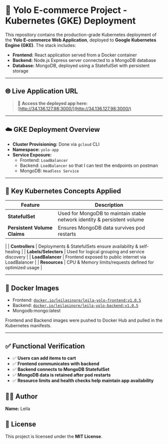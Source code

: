 # 🛒 Yolo E-commerce Project - Kubernetes (GKE) Deployment

This repository contains the production-grade Kubernetes deployment of the **Yolo E-commerce Web Application**, deployed to **Google Kubernetes Engine (GKE)**. The stack includes:

- **Frontend:** React application served from a Docker container
- **Backend:** Node.js Express server connected to a MongoDB database
- **Database:** MongoDB, deployed using a StatefulSet with persistent storage

---

## 🌐 Live Application URL

> 🚀 **Access the deployed app here:**  
> [http://34.136.127.98:3000/](http://34.136.127.98:3000/)


---


## ☁️ GKE Deployment Overview

- **Cluster Provisioning:** Done via `gcloud` CLI
- **Namespace:** `yolo-app`
- **Service Exposure:**
  - Frontend: `LoadBalancer`
  - Backend: `LoadBalancer` so that I can test the endpoints on postman 
  - MongoDB: `Headless Service`

---

## 📌 Key Kubernetes Concepts Applied

| Feature | Description |
|--------|-------------|
| **StatefulSet** | Used for MongoDB to maintain stable network identity & persistent volume |
| **Persistent Volume Claims** | Ensures MongoDB data survives pod restarts |
|
| **Controllers** | Deployments & StatefulSets ensure availability & self-healing |
| **Labels/Selectors** | Used for logical grouping and service discovery |
| **LoadBalancer** | Frontend exposed to public internet via LoadBalancer |
| **Resources** | CPU & Memory limits/requests defined for optimized usage |

---

## 🐋 Docker Images

- Frontend: [`docker.io/leilasinore/leila-yolo-frontend:v1.0.5`](https://hub.docker.com/)
- Backend: [`docker.io/leilasinore/leila-yolo-backend:v1.0.5`](https://hub.docker.com/)
- Mongodb:mongo:latest

Frontend and Backend images were pushed to Docker Hub and pulled in the Kubernetes manifests.

---
## ✅ Functional Verification

- ✅ **Users can add items to cart**  
- ✅ **Frontend communicates with backend**  
- ✅ **Backend connects to MongoDB StatefulSet**  
- ✅ **MongoDB data is retained after pod restarts**  
- ✅ **Resource limits and health checks help maintain app availability**  

## 👨‍💻 Author

**Name:** Leila    

## 📄 License

This project is licensed under the **MIT License**.





